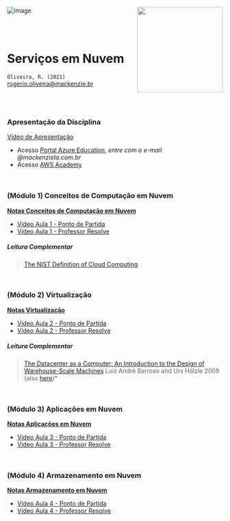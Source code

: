 ![image](https://github.com/Rogerio-mack/SNV/assets/58958893/6e8ee53f-8f21-4873-869c-6f60087f09f7)<a href="url"><img src="http://meusite.mackenzie.br/rogerio/mackenzie_logo/UPM.2_horizontal_vermelho.jpg" align="right" width="200" ></a>

<br>

<br>

# Serviços em Nuvem

`Oliveira, R. (2021)` rogerio.oliveira@mackenzie.br

<br>
<br>

### Apresentação da Disciplina

[Vídeo de Apresentação](https://meusite.mackenzie.br/rogerio/SNV/SNV_apresentacao.mp4)

* Acesso [Portal Azure Education](https://portal.azure.com), *entre com o e-mail @mackenzista.com.br*
* Acesso [AWS Academy](https://www.awsacademy.com/)

<br>

### (Módulo 1) Conceitos de Computação em Nuvem

[**Notas Conceitos de Computação em Nuvem**](https://github.com/Rogerio-mack/SNV/blob/main/SNV_Aula1_Conceitos_de_Computacao_em_Nuvem.pdf)

* [Vídeo Aula 1 - Ponto de Partida](https://meusite.mackenzie.br/rogerio/SNV/SNV_Aula1_ponto_de_partida.mp4)
* [Vídeo Aula 1 - Professor Resolve](https://meusite.mackenzie.br/rogerio/SNV/SNV_Aula1_professor_resolve.mp4)

##### Leitura Complementar

> [The NIST Definition of Cloud Computing](https://github.com/Rogerio-mack/SNV/blob/main/nistspecialpublication800-145.pdf)

<br>

### (Módulo 2) Virtualização

[**Notas Virtualização**](https://github.com/Rogerio-mack/SNV/blob/main/SNV_Aula2_Virtualizacao.pdf)

* [Vídeo Aula 2 - Ponto de Partida](https://meusite.mackenzie.br/rogerio/SNV/SNV_Aula2_ponto_de_partida.mp4)
* [Vídeo Aula 2 - Professor Resolve](https://meusite.mackenzie.br/rogerio/SNV/SNV_Aula2_professor_resolve.mp4)

##### Leitura Complementar

> [The Datacenter as a Computer: An Introduction to the Design of Warehouse-Scale Machines](https://github.com/Rogerio-mack/SNV/blob/main/dccomputer.pdf) 
Luiz André Barroso and Urs Hölzle 2009 (also [here](http://www.cs.yale.edu/homes/yu-minlan/teach/csci599-fall12/papers/dccomputer.pdf))*

<br>

### (Módulo 3) Aplicações em Nuvem

[**Notas Aplicações em Nuvem**](https://github.com/Rogerio-mack/SNV/blob/main/SNV_Aula3_Aplicacoes_em_Nuvem.pdf)

* [Vídeo Aula 3 - Ponto de Partida](https://meusite.mackenzie.br/rogerio/SNV/SNV_Aula3_ponto_de_partida.mp4)
* [Vídeo Aula 3 - Professor Resolve](https://meusite.mackenzie.br/rogerio/SNV/SNV_Aula3_professor_resolve.mp4)

<br>

### (Módulo 4) Armazenamento em Nuvem

[**Notas Armazenamento em Nuvem**](https://github.com/Rogerio-mack/SNV/blob/main/SNV_Aula4_Armazenamento_em_Nuvem.pdf)

* [Vídeo Aula 4 - Ponto de Partida](https://meusite.mackenzie.br/rogerio/SNV/SNV_Aula4_ponto_de_partida.mp4)
* [Vídeo Aula 4 - Professor Resolve](https://meusite.mackenzie.br/rogerio/SNV/SNV_Aula4_professor_resolve.mp4)

